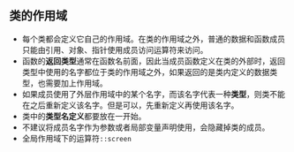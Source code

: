 ## 类的作用域

- 每个类都会定义它自己的作用域。在类的作用域之外，普通的数据和函数成员只能由引用、对象、指针使用成员访问运算符来访问。
- 函数的**返回类型**通常在函数名前面，因此当成员函数定义在类的外部时，返回类型中使用的名字都位于类的作用域之外，如果返回的是类内定义的数据类型，也需要加上作用域。
- 如果成员使用了外层作用域中的某个名字，而该名字代表一种**类型**，则类不能在之后重新定义该名字。但是可以，先重新定义再使用该名字。
- 类中的**类型名定义**都要放在一开始。
- 不建议将成员名字作为参数或者局部变量声明使用，会隐藏掉类的成员。
- 全局作用域下的运算符`::screen`
